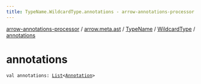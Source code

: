 ```yaml
---
title: TypeName.WildcardType.annotations - arrow-annotations-processor
---
```


[arrow-annotations-processor](../../../index.html) / [arrow.meta.ast](../../index.html) / [TypeName](../index.html) / [WildcardType](index.html) / [annotations](./annotations.html)

# annotations

`val annotations: `[`List`](https://kotlinlang.org/api/latest/jvm/stdlib/kotlin.collections/-list/index.html)`<`[`Annotation`](../../-annotation/index.html)`>`